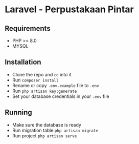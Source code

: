# Laravel - Perpustakaan Pintar

## Requirements

- PHP >= 8.0
- MYSQL

## Installation

- Clone the repo and `cd` into it
- Run `composer install`
- Rename or copy `.env.example` file to `.env`
- Run `php artisan key:generate`
- Set your database credentials in your `.env` file

## Running

- Make sure the database is ready
- Run migration table `php artisan migrate`
- Run project `php artisan serve`
